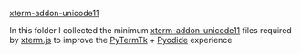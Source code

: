 [xterm-addon-unicode11](https://github.com/xtermjs/xterm.js/tree/master/addons/xterm-addon-unicode11)

In this folder I collected the minimum [xterm-addon-unicode11](https://github.com/xtermjs/xterm.js/tree/master/addons/xterm-addon-unicode11) files required by [xterm.js](https://xtermjs.org) to improve the [PyTermTk](https://github.com/ceccopierangiolieugenio/pyTermTk) + [Pyodide](https://pyodide.org) experience
